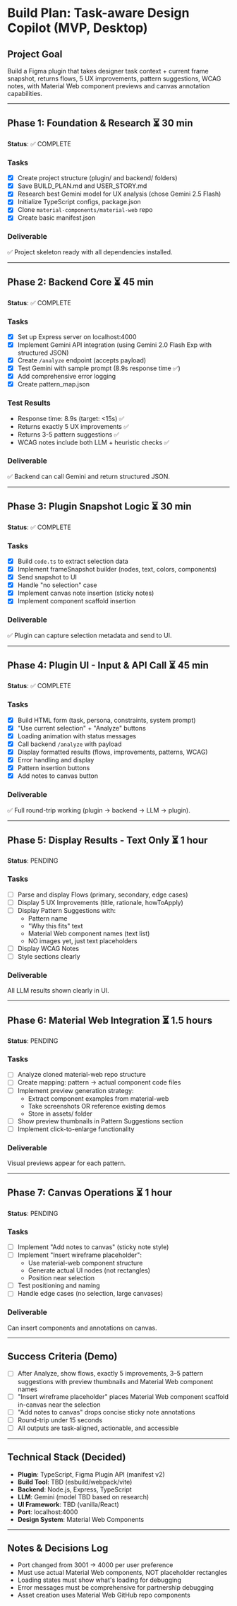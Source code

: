 # Build Plan: Task-aware Design Copilot (MVP, Desktop)

## Project Goal
Build a Figma plugin that takes designer task context + current frame snapshot, returns flows, 5 UX improvements, pattern suggestions, WCAG notes, with Material Web component previews and canvas annotation capabilities.

---

## Phase 1: Foundation & Research ⏳ 30 min
**Status**: ✅ COMPLETE

### Tasks
- [x] Create project structure (plugin/ and backend/ folders)
- [x] Save BUILD_PLAN.md and USER_STORY.md
- [x] Research best Gemini model for UX analysis (chose Gemini 2.5 Flash)
- [x] Initialize TypeScript configs, package.json
- [x] Clone `material-components/material-web` repo
- [x] Create basic manifest.json

### Deliverable
✅ Project skeleton ready with all dependencies installed.

---

## Phase 2: Backend Core ⏳ 45 min
**Status**: ✅ COMPLETE

### Tasks
- [x] Set up Express server on localhost:4000
- [x] Implement Gemini API integration (using Gemini 2.0 Flash Exp with structured JSON)
- [x] Create `/analyze` endpoint (accepts payload)
- [x] Test Gemini with sample prompt (8.9s response time ✅)
- [x] Add comprehensive error logging
- [x] Create pattern_map.json

### Test Results
- Response time: 8.9s (target: <15s) ✅
- Returns exactly 5 UX improvements ✅
- Returns 3-5 pattern suggestions ✅
- WCAG notes include both LLM + heuristic checks ✅

### Deliverable
✅ Backend can call Gemini and return structured JSON.

---

## Phase 3: Plugin Snapshot Logic ⏳ 30 min
**Status**: ✅ COMPLETE

### Tasks
- [x] Build `code.ts` to extract selection data
- [x] Implement frameSnapshot builder (nodes, text, colors, components)
- [x] Send snapshot to UI
- [x] Handle "no selection" case
- [x] Implement canvas note insertion (sticky notes)
- [x] Implement component scaffold insertion

### Deliverable
✅ Plugin can capture selection metadata and send to UI.

---

## Phase 4: Plugin UI - Input & API Call ⏳ 45 min
**Status**: ✅ COMPLETE

### Tasks
- [x] Build HTML form (task, persona, constraints, system prompt)
- [x] "Use current selection" + "Analyze" buttons
- [x] Loading animation with status messages
- [x] Call backend `/analyze` with payload
- [x] Display formatted results (flows, improvements, patterns, WCAG)
- [x] Error handling and display
- [x] Pattern insertion buttons
- [x] Add notes to canvas button

### Deliverable
✅ Full round-trip working (plugin → backend → LLM → plugin).

---

## Phase 5: Display Results - Text Only ⏳ 1 hour
**Status**: PENDING

### Tasks
- [ ] Parse and display Flows (primary, secondary, edge cases)
- [ ] Display 5 UX Improvements (title, rationale, howToApply)
- [ ] Display Pattern Suggestions with:
  - Pattern name
  - "Why this fits" text
  - Material Web component names (text list)
  - NO images yet, just text placeholders
- [ ] Display WCAG Notes
- [ ] Style sections clearly

### Deliverable
All LLM results shown clearly in UI.

---

## Phase 6: Material Web Integration ⏳ 1.5 hours
**Status**: PENDING

### Tasks
- [ ] Analyze cloned material-web repo structure
- [ ] Create mapping: pattern → actual component code files
- [ ] Implement preview generation strategy:
  - Extract component examples from material-web
  - Take screenshots OR reference existing demos
  - Store in assets/ folder
- [ ] Show preview thumbnails in Pattern Suggestions section
- [ ] Implement click-to-enlarge functionality

### Deliverable
Visual previews appear for each pattern.

---

## Phase 7: Canvas Operations ⏳ 1 hour
**Status**: PENDING

### Tasks
- [ ] Implement "Add notes to canvas" (sticky note style)
- [ ] Implement "Insert wireframe placeholder":
  - Use material-web component structure
  - Generate actual UI nodes (not rectangles)
  - Position near selection
- [ ] Test positioning and naming
- [ ] Handle edge cases (no selection, large canvases)

### Deliverable
Can insert components and annotations on canvas.

---

## Success Criteria (Demo)
- [ ] After Analyze, show flows, exactly 5 improvements, 3–5 pattern suggestions with preview thumbnails and Material Web component names
- [ ] "Insert wireframe placeholder" places Material Web component scaffold in-canvas near the selection
- [ ] "Add notes to canvas" drops concise sticky note annotations
- [ ] Round-trip under 15 seconds
- [ ] All outputs are task-aligned, actionable, and accessible

---

## Technical Stack (Decided)
- **Plugin**: TypeScript, Figma Plugin API (manifest v2)
- **Build Tool**: TBD (esbuild/webpack/vite)
- **Backend**: Node.js, Express, TypeScript
- **LLM**: Gemini (model TBD based on research)
- **UI Framework**: TBD (vanilla/React)
- **Port**: localhost:4000
- **Design System**: Material Web Components

---

## Notes & Decisions Log
- Port changed from 3001 → 4000 per user preference
- Must use actual Material Web components, NOT placeholder rectangles
- Loading states must show what's loading for debugging
- Error messages must be comprehensive for partnership debugging
- Asset creation uses Material Web GitHub repo components
